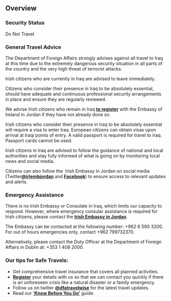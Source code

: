 ## Overview

### **Security Status**

Do Not Travel

### **General Travel Advice**

The Department of Foreign Affairs strongly advises against all travel to Iraq at this time due to the extremely dangerous security situation in all parts of the country and the very high threat of terrorist attacks.

Irish citizens who are currently in Iraq are advised to leave immediately.

Citizens who consider their presence in Iraq to be absolutely essential, should have adequate and continuous professional security arrangements in place and ensure they are regularly reviewed.

We advise Irish citizens who remain in Iraq [**to register**](/en/dfa/overseas-travel/citizens-registration/) with the Embassy of Ireland in Jordan if they have not already done so.

Irish citizens who consider their presence in Iraq to be absolutely essential will require a visa to enter Iraq. European citizens can obtain visas upon arrival at Iraqi points of entry. A valid passport is required for travel to Iraq. Passport cards cannot be used.

Irish citizens in Iraq are advised to follow the guidance of national and local authorities and stay fully informed of what is going on by monitoring local news and social media.

Citizens can also follow the  Irish Embassy in Jordan on social media (Twitter[**@irlembjordan**](https://twitter.com/irlembjordan) and [**Facebook**](https://www.facebook.com/irlembjordan)) to ensure access to relevant updates and alerts.

### **Emergency Assistance**

There is no Irish Embassy or Consulate in Iraq, which limits our capacity to respond. However, where emergency consular assistance is required for Irish citizens, please contact the [**Irish Embassy in Jordan**](/en/jordan/).

The Embassy can be contacted at the following number: +962 6 590 3200. For out of hours emergencies only, contact +962 799732370.

Alternatively, please contact the Duty Officer at the Department of Foreign Affairs in Dublin at: +353 1 408 2000.

### **Our tips for Safe Travels:**

* Get comprehensive travel insurance that covers all planned activities.
* [**Register**](/en/dfa/overseas-travel/citizens-registration/) your details with us so that we can contact you quickly if there is an unforeseen crisis like a natural disaster or a family emergency.
* Follow us on twitter [**@dfatravelwise**](https://www.twitter.com/DFATravelWise) for the latest travel updates.
* Read our [**‘Know Before You Go’**](/en/dfa/overseas-travel/know-before-you-go/) guide.